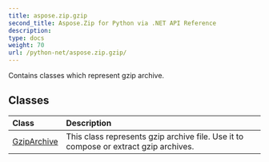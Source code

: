 ```yaml
---
title: aspose.zip.gzip
second_title: Aspose.Zip for Python via .NET API Reference
description: 
type: docs
weight: 70
url: /python-net/aspose.zip.gzip/
---
```



Contains classes which represent gzip archive.

## Classes
| Class | Description |
| :- | :- |
|[GzipArchive](/zip/python-net/aspose.zip.gzip/gziparchive/)|This class represents gzip archive file. Use it to compose or extract gzip archives.|

